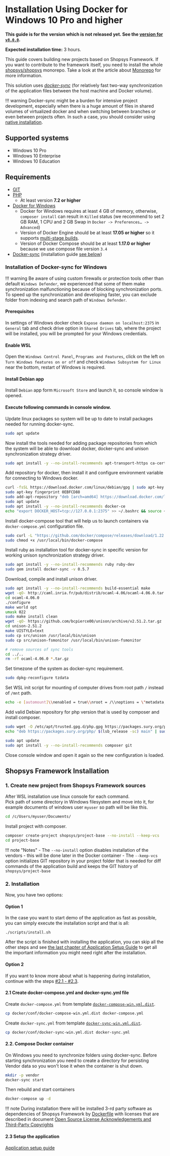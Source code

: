 # Installation Using Docker for Windows 10 Pro and higher

**This guide is for the version which is not released yet. See the [version for `v8.0.0`](https://github.com/shopsys/shopsys/blob/v8.0.0/docs/installation/installation-using-docker-windows-10-pro-higher.md).**

**Expected installation time:** 3 hours.

This guide covers building new projects based on Shopsys Framework.
If you want to contribute to the framework itself,
you need to install the whole [shopsys/shopsys](https://github.com/shopsys/shopsys) monorepo.
Take a look at the article about [Monorepo](../introduction/monorepo.md) for more information.

This solution uses [*docker-sync*](http://docker-sync.io/) (for relatively fast two-way synchronization of the application files between the host machine and Docker volume).

!!! warning
    Docker-sync might be a burden for intensive project development, especially when there is a huge amount of files in shared volumes of virtualized docker and when switching between branches or even between projects often. In such a case, you should consider using [native installation](./native-installation.md).

## Supported systems
- Windows 10 Pro
- Windows 10 Enterprise
- Windows 10 Education

## Requirements
* [GIT](https://git-scm.com/book/en/v2/Getting-Started-Installing-Git)
* [PHP](http://php.net/manual/en/install.windows.php)
    * At least version **7.2 or higher**
* [Docker for Windows](https://docs.docker.com/docker-for-windows/install/)
    * Docker for Windows requires at least 4 GB of memory, otherwise, `composer install` can result in `Killed` status (we recommend to set 2 GB RAM, 1 CPU and 2 GB Swap in `Docker -> Preferences… -> Advanced`)
    * Version of Docker Engine should be at least **17.05 or higher** so it supports [multi-stage builds](https://docs.docker.com/develop/develop-images/multistage-build/).
    * Version of Docker Compose should be at least **1.17.0 or higher** because we use compose file version `3.4`
* [Docker-sync](http://docker-sync.io/) (installation guide [see below](./installation-using-docker-windows-10-pro-higher.md/#installation-of-docker-sync-for-windows))

### Installation of Docker-sync for Windows

!!! warning
    Be aware of using custom firewalls or protection tools other than default `Windows Defender`, we experienced that some of them make synchronization malfunctioning because of blocking synchronization ports.
    To speed up the synchronization and developing faster, you can exclude folder from indexing and search path of `Windows Defender`.

#### Prerequisites
In settings of Windows docker check `Expose daemon on localhost:2375` in `General` tab and check drive option in `Shared Drives` tab, where the project will be installed, you will be prompted for your Windows credentials.

#### Enable WSL
Open the `Windows Control Panel`, `Programs and Features`, click on the left on `Turn Windows features on or off` and check `Windows Subsystem for Linux` near the bottom, restart of Windows is required.

#### Install Debian app
Install `Debian` app form `Microsoft Store` and launch it, so console window is opened.

#### Execute following commands in console window.

Update linux packages so system will be up to date to install packages needed for running docker-sync.
```sh
sudo apt update
```

Now install the tools needed for adding package repositories from which the system will be able to download docker, docker-sync and unison synchronization strategy driver.
```sh
sudo apt install -y --no-install-recommends apt-transport-https ca-certificates curl gnupg2 software-properties-common
```

Add repository for docker, then install it and configure environment variable for connecting to Windows docker.
```sh
curl -fsSL https://download.docker.com/linux/debian/gpg | sudo apt-key add -
sudo apt-key fingerprint 0EBFCD88
sudo add-apt-repository "deb [arch=amd64] https://download.docker.com/linux/debian $(lsb_release -cs) stable"
sudo apt update
sudo apt install -y --no-install-recommends docker-ce
echo "export DOCKER_HOST=tcp://127.0.0.1:2375" >> ~/.bashrc && source ~/.bashrc
```

Install docker-compose tool that will help us to launch containers via `docker-compose.yml` configuration file.
```sh
sudo curl -L "https://github.com/docker/compose/releases/download/1.22.0/docker-compose-$(uname -s)-$(uname -m)" -o /usr/local/bin/docker-compose
sudo chmod +x /usr/local/bin/docker-compose
```

Install ruby as installation tool for docker-sync in specific version for working unison synchronization strategy driver.
```sh
sudo apt install -y --no-install-recommends ruby ruby-dev
sudo gem install docker-sync -v 0.5.7
```

Download, compile and install unison driver.
```sh
sudo apt install -y --no-install-recommends build-essential make
wget -qO- http://caml.inria.fr/pub/distrib/ocaml-4.06/ocaml-4.06.0.tar.gz | tar xvz
cd ocaml-4.06.0
./configure
make world opt
umask 022
sudo make install clean
wget -qO- https://github.com/bcpierce00/unison/archive/v2.51.2.tar.gz | tar xvz
cd unison-2.51.2
make UISTYLE=text
sudo cp src/unison /usr/local/bin/unison
sudo cp src/unison-fsmonitor /usr/local/bin/unison-fsmonitor

# remove sources of sync tools
cd ../..
rm -rf ocaml-4.06.0 *.tar.gz
```

Set timezone of the system as docker-sync requirement.
```sh
sudo dpkg-reconfigure tzdata
```

Set WSL init script for mounting of computer drives from root path `/` instead of `/mnt` path.
```sh
echo -e [automount]\\nenabled = true\\nroot = /\\noptions = \"metadata,umask=22,fmask=11\" | sudo dd of=/etc/wsl.conf
```

Add valid Debian repository for php version that is used by composer and install composer.
```sh
sudo wget -O /etc/apt/trusted.gpg.d/php.gpg https://packages.sury.org/php/apt.gpg
echo "deb https://packages.sury.org/php/ $(lsb_release -sc) main" | sudo tee /etc/apt/sources.list.d/php.list

sudo apt update
sudo apt install -y --no-install-recommends composer git
```

Close console window and open it again so the new configuration is loaded.

## Shopsys Framework Installation
### 1. Create new project from Shopsys Framework sources
After WSL installation use linux console for each command.  
Pick path of some directory in Windows filesystem and move into it, for example documents of windows user `myuser` so path will be like this.
```sh
cd /c/Users/myuser/Documents/
```

Install project with composer.
```sh
composer create-project shopsys/project-base --no-install --keep-vcs
cd project-base
```

!!! note "Notes"
    - The `--no-install` option disables installation of the vendors - this will be done later in the Docker container
    - The `--keep-vcs` option initializes GIT repository in your project folder that is needed for diff commands of the application build and keeps the GIT history of `shopsys/project-base`

### 2. Installation
Now, you have two options:

#### Option 1
In the case you want to start demo of the application as fast as possible, you can simply execute the installation script and that is all:
```
./scripts/install.sh
```
After the script is finished with installing the application, you can skip all the other steps and see [the last chapter of Application Setup Guide](./installation-using-docker-application-setup.md#2-see-it-in-your-browser) to get all the important information you might need right after the installation.

#### Option 2
If you want to know more about what is happening during installation, continue with the steps [#2.1 - #2.3](#21-create-docker-composeyml-and-docker-syncyml-file).

#### 2.1 Create docker-compose.yml and docker-sync.yml file
Create `docker-compose.yml` from template [`docker-compose-win.yml.dist`](https://github.com/shopsys/shopsys/blob/master/project-base/docker/conf/docker-compose-win.yml.dist).
```sh
cp docker/conf/docker-compose-win.yml.dist docker-compose.yml
```

Create `docker-sync.yml` from template [`docker-sync-win.yml.dist`](https://github.com/shopsys/shopsys/blob/master/project-base/docker/conf/docker-sync-win.yml.dist).
```sh
cp docker/conf/docker-sync-win.yml.dist docker-sync.yml
```

#### 2.2. Compose Docker container
On Windows you need to synchronize folders using docker-sync.
Before starting synchronization you need to create a directory for persisting Vendor data so you won't lose it when the container is shut down.
```sh
mkdir -p vendor
docker-sync start
```

Then rebuild and start containers
```sh
docker-compose up -d
```

!!! note
    During installation there will be installed 3-rd party software as dependencies of Shopsys Framework by [Dockerfile](https://docs.docker.com/engine/reference/builder/) with licenses that are described in document [Open Source License Acknowledgements and Third-Party Copyrights](https://github.com/shopsys/shopsys/blob/master/open-source-license-acknowledgements-and-third-party-copyrights.md)

#### 2.3 Setup the application
[Application setup guide](installation-using-docker-application-setup.md)
